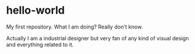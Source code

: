 # hello-world
My first repository. What I am doing? Really don't know.


Actually I am a industrial designer but very fan of any kind of visual design and everything related to it.
